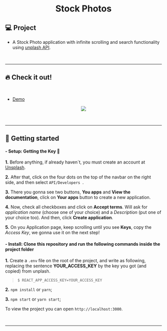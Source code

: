<h1 align="center">
Stock Photos

## 💻 Project



- A Stock Photo application with infinite scrolling and search functionality using [unplash API](https://api.unsplash.com).

<p>&nbsp;&nbsp;</p>

---

## 🔥 Check it out!

</br>

- [Demo](https://stock-photo.netlify.app/)
<p align="center">
  <img src="src/images/photos-gif.gif" />
</p>

<p>&nbsp;&nbsp;</p>

---

## 🚀 Getting started

#### - **Setup**: Getting the Key 🔑

**1.** Before anything, if already haven´t, you must create an account at [Unsplash](http://unsplash.com/).

**2.** After that, click on the four dots on the top of the navbar on the right side, and then select `API/Developers `.

**3.** There you gonna see two buttons, **You apps** and **View the documentation**, click on **Your apps** button to create a new application.

**4.** Now, check all checkboxes and click on **Accept terms**. Will ask for _application name_ (choose one of your choice) and a _Description_ (put one of your choice too). And then, click **Create application**.

**5.** On you Application page, keep scrolling until you see **Keys**, copy the _Access Key_, we gonna use it on the next step!


#### - **Install**: Clone this repository and run the following commands inside the project folder

**1.** Create a `.env` file on the root of the project, and write as following, replacing the sentence **YOUR_ACCESS_KEY** by the key you got (and copied) from unplash.


> `$ REACT_APP_ACCESS_KEY=YOUR_ACCESS_KEY`

   
**2.** `npm install` or `yarn`;

**3.** `npm start` or `yarn start`;

To view the project you can open `http://localhost:3000`.

<p>&nbsp;&nbsp;</p>

---
